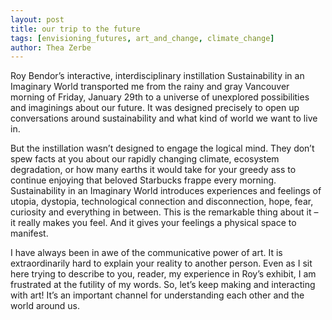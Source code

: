 ```yaml
---
layout: post
title: our trip to the future
tags: [envisioning_futures, art_and_change, climate_change]
author: Thea Zerbe
---
```

Roy Bendor’s interactive, interdisciplinary instillation Sustainability in an Imaginary World transported me from the rainy and gray Vancouver morning of Friday, January 29th to a universe of unexplored possibilities and imaginings about our future. It was designed precisely to open up conversations around sustainability and what kind of world we want to live in.

But the instillation wasn’t designed to engage the logical mind. They don’t spew facts at you about our rapidly changing climate, ecosystem degradation, or how many earths it would take for your greedy ass to continue enjoying that beloved Starbucks frappe every morning. Sustainability in an Imaginary World introduces experiences and feelings of utopia, dystopia, technological connection and disconnection, hope, fear, curiosity and everything in between. This is the remarkable thing about it – it really makes you feel. And it gives your feelings a physical space to manifest.

I have always been in awe of the communicative power of art. It is extraordinarily hard to explain your reality to another person. Even as I sit here trying to describe to you, reader, my experience in Roy’s exhibit, I am frustrated at the futility of my words. So, let’s keep making and interacting with art! It’s an important channel for understanding each other and the world around us.
